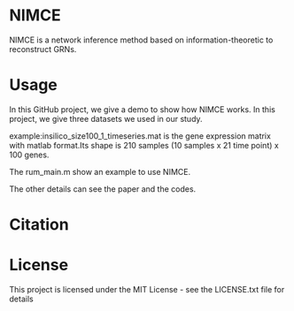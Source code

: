 # NIMCE
NIMCE is a network inference method based on information-theoretic to reconstruct GRNs.

# Usage

  In this GitHub project, we give a demo to show how NIMCE works. In this project, we give three datasets we used in our study.
  
  example:insilico_size100_1_timeseries.mat is the gene expression matrix with matlab format.Its shape is 210 samples (10 samples x 21 time point) x 100 genes.
  
  The rum_main.m show an example to use NIMCE.
  
  The other details can see the paper and the codes.
  

# Citation

# License
This project is licensed under the MIT License - see the LICENSE.txt file for details

